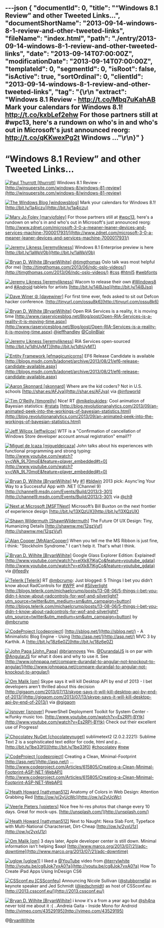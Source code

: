 ---json
{
  "documentId": 0,
  "title": "“Windows 8.1 Review” and other Tweeted Links…",
  "documentShortName": "2013-09-14-windows-8-1-review-and-other-tweeted-links",
  "fileName": "index.html",
  "path": "./entry/2013-09-14-windows-8-1-review-and-other-tweeted-links",
  "date": "2013-09-14T07:00:00Z",
  "modificationDate": "2013-09-14T07:00:00Z",
  "templateId": 0,
  "segmentId": 0,
  "isRoot": false,
  "isActive": true,
  "sortOrdinal": 0,
  "clientId": "2013-09-14-windows-8-1-review-and-other-tweeted-links",
  "tag": "{\r\n  \"extract\": \"Windows 8.1 Review - <http://t.co/Mbq7uKahAB>  Mark your calendars for Windows 8.1! <http://t.co/kxbLef2ehw>  For those partners still at #wpc13, here's a rundown on who's in and who's out in Microsoft's just announced reorg: <http://t.co/qKKwexPg2t>  Windows ...\"\r\n}"
}
---

# “Windows 8.1 Review” and other Tweeted Links…

[<img alt="Paul Thurrott [thurrott]" src="https://songhay.blob.core.windows.net/shared-social-twitter/thurrott.jpeg">](http://www.winsupersite.com/ "Paul Thurrott [thurrott]") <span>Windows 8.1 Review - [http://winsupersite.com/windows-8/windows-81-review](http://winsupersite.com/windows-8/windows-81-review)</span>

[<img alt="The Windows Blog [windowsblog]" src="https://songhay.blob.core.windows.net/shared-social-twitter/windowsblog.png">](http://blogs.windows.com/ "The Windows Blog [windowsblog]") <span>Mark your calendars for Windows 8.1! [http://bit.ly/1a4iczu](http://bit.ly/1a4iczu)</span>

[<img alt="Mary Jo Foley [maryjofoley]" src="https://songhay.blob.core.windows.net/shared-social-twitter/maryjofoley.png">](http://blogs.zdnet.com/microsoft "Mary Jo Foley [maryjofoley]") <span>For those partners still at [#wpc13](http://search.twitter.com/search?q=%23wpc13), here's a rundown on who's in and who's out in Microsoft's just announced reorg: [http://www.zdnet.com/microsoft-3-0-a-meaner-leaner-devices-and-services-machine-7000017931/](http://www.zdnet.com/microsoft-3-0-a-meaner-leaner-devices-and-services-machine-7000017931/)</span>

[<img alt="Jeremy Likness [jeremylikness]" src="https://songhay.blob.core.windows.net/shared-social-twitter/jeremylikness.png">](http://csharperimage.jeremylikness.com/ "Jeremy Likness [jeremylikness]") <span>Windows 8.1 Enterprise preview is here [http://bit.ly/1aWpV0b](http://bit.ly/1aWpV0b)</span>

[<img alt="Bryan D. Wilhite [BryanWilhite]" src="https://songhay.blob.core.windows.net/shared-social-twitter/BryanWilhite.jpeg">](http://songhayblog.azurewebsites.net/ "Bryan D. Wilhite [BryanWilhite]") <span>[@timgthomas](http://twitter.com/timgthomas) Oslo talk was most helpful (for me) [http://timgthomas.com/2013/06/ndc-oslo-videos/](http://timgthomas.com/2013/06/ndc-oslo-videos/) [#css](http://search.twitter.com/search?q=%23css) [#html5](http://search.twitter.com/search?q=%23html5) [#webfonts](http://search.twitter.com/search?q=%23webfonts)</span>

[<img alt="Jeremy Likness [jeremylikness]" src="https://songhay.blob.core.windows.net/shared-social-twitter/jeremylikness.png">](http://csharperimage.jeremylikness.com/ "Jeremy Likness [jeremylikness]") <span>Wacom to release their own [#Windows8](http://search.twitter.com/search?q=%23Windows8) and [#Android](http://search.twitter.com/search?q=%23Android) tablets for artists [http://bit.ly/14iBJsq](http://bit.ly/14iBJsq)</span>

[<img alt="Dave Winer ☮ [davewiner]" src="https://songhay.blob.core.windows.net/shared-social-twitter/davewiner.jpeg">](http://fargo.io/ "Dave Winer ☮ [davewiner]") <span>For first time ever, feds asked to sit out Defcon hacker conference. [http://tinyurl.com/ossu8k6](http://tinyurl.com/ossu8k6)</span>

[<img alt="Bryan D. Wilhite [BryanWilhite]" src="https://songhay.blob.core.windows.net/shared-social-twitter/BryanWilhite.jpeg">](http://songhayblog.azurewebsites.net/ "Bryan D. Wilhite [BryanWilhite]") <span>Open RIA Services is a reality, it is moving time [http://www.riaservicesblog.net/Blog/post/Open-RIA-Services-is-a-reality-it-is-moving-time.aspx](http://www.riaservicesblog.net/Blog/post/Open-RIA-Services-is-a-reality-it-is-moving-time.aspx) [@jeffhandley](http://twitter.com/jeffhandley) [@ColinBlair](http://twitter.com/ColinBlair)</span>

[<img alt="Jeremy Likness [jeremylikness]" src="https://songhay.blob.core.windows.net/shared-social-twitter/jeremylikness.png">](http://csharperimage.jeremylikness.com/ "Jeremy Likness [jeremylikness]") <span>RIA Services open-sourced [http://bit.ly/1dhUyMT](http://bit.ly/1dhUyMT)</span>

[<img alt="Entity Framework [efmagicunicorns]" src="https://songhay.blob.core.windows.net/shared-social-twitter/efmagicunicorns.png">](http://msdn.com/data/ef "Entity Framework [efmagicunicorns]") <span>EF6 Release Candidate is available [http://blogs.msdn.com/b/adonet/archive/2013/08/21/ef6-release-candidate-available.aspx](http://blogs.msdn.com/b/adonet/archive/2013/08/21/ef6-release-candidate-available.aspx)</span>

[<img alt="Aaron Skonnard [skonnard]" src="https://songhay.blob.core.windows.net/shared-social-twitter/skonnard.jpeg">](http://about.me/skonnard "Aaron Skonnard [skonnard]") <span>Where are the kid coders? Not in U.S. schools [http://shar.es/AFJya](http://shar.es/AFJya) via [@infoworld](http://twitter.com/infoworld)</span>

[<img alt="Tim O'Reilly [timoreilly]" src="https://songhay.blob.core.windows.net/shared-social-twitter/timoreilly.jpeg">](http://radar.oreilly.com/ "Tim O'Reilly [timoreilly]") <span>Nice! RT [@mikeloukides](http://twitter.com/mikeloukides): Cool animation of Bayesian statistics: [#rstats](http://search.twitter.com/search?q=%23rstats) [http://blog.revolutionanalytics.com/2013/09/an-animated-peek-into-the-workings-of-bayesian-statistics.html](http://blog.revolutionanalytics.com/2013/09/an-animated-peek-into-the-workings-of-bayesian-statistics.html)</span>

[<img alt="Jeff Wilcox [jeffwilcox]" src="https://songhay.blob.core.windows.net/shared-social-twitter/jeffwilcox.jpeg">](http://www.jeff.wilcox.name/ "Jeff Wilcox [jeffwilcox]") <span>WTF is a "Confirmation of cancellation of Windows Store developer account annual registration" email??</span>

[<img alt="Miguel de Icaza [migueldeicaza]" src="https://songhay.blob.core.windows.net/shared-social-twitter/migueldeicaza.jpg">](http://tirania.org/blog "Miguel de Icaza [migueldeicaza]") <span>John talks about his experiences with functional programming and strong typing: [http://www.youtube.com/watch?v=cWA_9L70moE&feature=player_embedded#t=0](http://www.youtube.com/watch?v=cWA_9L70moE&feature=player_embedded#t=0)</span>

[<img alt="Bryan D. Wilhite [BryanWilhite]" src="https://songhay.blob.core.windows.net/shared-social-twitter/BryanWilhite.jpeg">](http://songhayblog.azurewebsites.net/ "Bryan D. Wilhite [BryanWilhite]") <span>My [#1](http://search.twitter.com/search?q=%231) [#bldwin](http://search.twitter.com/search?q=%23bldwin) 2013 pick: Async'ing Your Way to a Successful App with .NET (Channel 9) [http://channel9.msdn.com/Events/Build/2013/3-301](http://channel9.msdn.com/Events/Build/2013/3-301) via [@ch9](http://twitter.com/ch9)</span>

[<img alt="Next at Microsoft [MSFTNext]" src="https://songhay.blob.core.windows.net/shared-social-twitter/MSFTNext.jpeg">](http://www.microsoft.com/next "Next at Microsoft [MSFTNext]") <span>Microsoft’s Bill Buxton on the next frontier of experience design [http://bit.ly/13XQzUX](http://bit.ly/13XQzUX)</span>

[<img alt="Shawn Wildermuth [ShawnWildermuth]" src="https://songhay.blob.core.windows.net/shared-social-twitter/ShawnWildermuth.jpeg">](http://wildermuth.com/ "Shawn Wildermuth [ShawnWildermuth]") <span>The Future Of UX Design: Tiny, Humanizing Details [http://shawnw.me/12gzVuf](http://shawnw.me/12gzVuf)</span>

[<img alt="Alan Cooper [MrAlanCooper]" src="https://songhay.blob.core.windows.net/shared-social-twitter/MrAlanCooper.jpg">](http://www.cooper.com/ "Alan Cooper [MrAlanCooper]") <span>When you tell me the MS Ribbon is just fine, I think: "Stockholm Syndrome." I can't help it. That's what I think.</span>

[<img alt="Bryan D. Wilhite [BryanWilhite]" src="https://songhay.blob.core.windows.net/shared-social-twitter/BryanWilhite.jpeg">](http://songhayblog.azurewebsites.net/ "Bryan D. Wilhite [BryanWilhite]") <span>Google Glass Explorer Edition: Explained! [http://www.youtube.com/watch?v=elXk87IKgCo&feature=youtube_gdata](http://www.youtube.com/watch?v=elXk87IKgCo&feature=youtube_gdata) via [@feedly](http://twitter.com/feedly)</span>

[<img alt="Telerik [Telerik]" src="https://songhay.blob.core.windows.net/shared-social-twitter/Telerik.jpeg">](http://www.telerik.com/ "Telerik [Telerik]") <span>RT [@mbcrump](http://twitter.com/mbcrump): Just blogged: 5 Things I bet you didn’t know about RadControls for [#WPF](http://search.twitter.com/search?q=%23WPF) and [#Silverlight](http://search.twitter.com/search?q=%23Silverlight) [http://blogs.telerik.com/michaelcrump/posts/13-08-06/5-things-i-bet-you-didn-t-know-about-radcontrols-for-wpf-and-silverlight?utm_source=twitter&utm_medium=sm&utm_campaign=button](http://blogs.telerik.com/michaelcrump/posts/13-08-06/5-things-i-bet-you-didn-t-know-about-radcontrols-for-wpf-and-silverlight?utm_source=twitter&utm_medium=sm&utm_campaign=button) by [@mbcrump](http://twitter.com/mbcrump)</span>

[<img alt="CodeProject [codeproject]" src="https://songhay.blob.core.windows.net/shared-social-twitter/codeproject.png">](http://www.codeproject.com/ "CodeProject [codeproject]") <span>[http://sblog.net/](http://sblog.net/) - A Minimalistic Blog Engine - Using [http://asp.net/](http://asp.net/) MVC 3 by Karthik. A [http://bit.ly/18z6e0Z](http://bit.ly/18z6e0Z)</span>

[<img alt="John Papa [John_Papa]" src="https://songhay.blob.core.windows.net/shared-social-twitter/John_Papa.png">](http://johnpapa.net/ "John Papa [John_Papa]") <span>[@briannoyes](http://twitter.com/briannoyes) Yes. [@DurandalJS](http://twitter.com/DurandalJS) is on par with [@AngularJS](http://twitter.com/AngularJS) for what it does and why to use it. See [http://www.johnpapa.net/compare-durandal-to-angular-not-knockout-to-angular/](http://www.johnpapa.net/compare-durandal-to-angular-not-knockout-to-angular/)</span>

[<img alt="Om Malik [om]" src="https://songhay.blob.core.windows.net/shared-social-twitter/om.jpeg">](http://om.co/ "Om Malik [om]") <span>Skype says it will kill Desktop API by end of 2013 - I bet developers aren't thrilled about this decision [http://gigaom.com/2013/07/13/skype-says-it-will-kill-desktop-api-by-end-of-2013/](http://gigaom.com/2013/07/13/skype-says-it-will-kill-desktop-api-by-end-of-2013/) via [@gigaom](http://twitter.com/gigaom)</span>

[<img alt="jsnover [jsnover]" src="https://songhay.blob.core.windows.net/shared-social-twitter/jsnover.jpg">](http://jsnover.com/ "jsnover [jsnover]") <span>PowerShell Deployment Toolkit for System Center - w/funky music too. [http://www.youtube.com/watch?v=Es2RPl-BYtk](http://www.youtube.com/watch?v=Es2RPl-BYtk) Check out their excellent use of Progress!</span>

[<img alt="Chocolatey NuGet [chocolateynuget]" src="https://songhay.blob.core.windows.net/shared-social-twitter/chocolateynuget.png">](http://chocolatey.org/ "Chocolatey NuGet [chocolateynuget]") <span>sublimetext2 (2.0.2.2221): Sublime Text 2 is a sophisticated text editor for code, html and p... [http://bit.ly/1be33f0](http://bit.ly/1be33f0) [#chocolatey](http://search.twitter.com/search?q=%23chocolatey) [#new](http://search.twitter.com/search?q=%23new)</span>

[<img alt="CodeProject [codeproject]" src="https://songhay.blob.core.windows.net/shared-social-twitter/codeproject.png">](http://www.codeproject.com/ "CodeProject [codeproject]") <span>Creating a Clean, Minimal-Footprint [http://asp.net/](http://asp.net/) ... [http://www.codeproject.com/Articles/615805/Creating-a-Clean-Minimal-Footprint-ASP-NET-WebAPI](http://www.codeproject.com/Articles/615805/Creating-a-Clean-Minimal-Footprint-ASP-NET-WebAPI)</span>

[<img alt="Heath Howard [nattyman512]" src="https://songhay.blob.core.windows.net/shared-social-twitter/nattyman512.jpg">](http://www.webdesignbusinessbuilder.com/ "Heath Howard [nattyman512]") <span>Anatomy of Colors in Web Design: Attention Grabbing Red [http://ow.ly/2yUcWc](http://ow.ly/2yUcWc)</span>

[<img alt="Veerle Pieters [vpieters]" src="https://songhay.blob.core.windows.net/shared-social-twitter/vpieters.jpg">](http://veerle.duoh.com/ "Veerle Pieters [vpieters]") <span>Nice free hi-res photos that change every 10 days. Great for mock-ups. [http://unsplash.com/](http://unsplash.com/)</span>

[<img alt="Heath Howard [nattyman512]" src="https://songhay.blob.core.windows.net/shared-social-twitter/nattyman512.jpg">](http://www.webdesignbusinessbuilder.com/ "Heath Howard [nattyman512]") <span>Next to Naught: Nexa Slab Font, Typeface with Multi-National Characterset, Dirt-Cheap [http://ow.ly/2yxU1z](http://ow.ly/2yxU1z)</span>

[<img alt="Om Malik [om]" src="https://songhay.blob.core.windows.net/shared-social-twitter/om.jpeg">](http://om.co/ "Om Malik [om]") <span>3 days later, Apple developer center is still down. Minimal information isn’t helping $aapl [http://www.marco.org/2013/07/21/adc-downtime](http://www.marco.org/2013/07/21/adc-downtime)</span>

[<img alt="uglow [uglow1]" src="https://songhay.blob.core.windows.net/shared-social-twitter/uglow1.jpg">](http://www.uglow-alg.com/ "uglow [uglow1]") <span>I liked a [@YouTube](http://twitter.com/YouTube) video from [@terrylwhite](http://twitter.com/terrylwhite) [http://youtu.be/cg8Jok7vxA0?a](http://youtu.be/cg8Jok7vxA0?a) How To Create iPad Apps Using InDesign CS6</span>

[<img alt="CSSconf.eu [CSSconfeu]" src="https://songhay.blob.core.windows.net/shared-social-twitter/CSSconfeu.png">](http://www.cssconf.eu/ "CSSconf.eu [CSSconfeu]") <span>Announcing Nicole Sullivan ([@stubbornella](http://twitter.com/stubbornella)) as keynote speaker and Jed Schmidt ([@jedschmidt](http://twitter.com/jedschmidt)) as host of CSSconf.eu: [http://2013.cssconf.eu/](http://2013.cssconf.eu/)</span>

[<img alt="Bryan D. Wilhite [BryanWilhite]" src="https://songhay.blob.core.windows.net/shared-social-twitter/BryanWilhite.jpeg">](http://songhayblog.azurewebsites.net/ "Bryan D. Wilhite [BryanWilhite]") <span>i know it's a from a year ago but [@sh4na](http://twitter.com/sh4na) never told me about it :{ ..Andreia Gaita - Inside Mono for Android [http://vimeo.com/43529195](http://vimeo.com/43529195)</span>

@[BryanWilhite](https://twitter.com/BryanWilhite)
